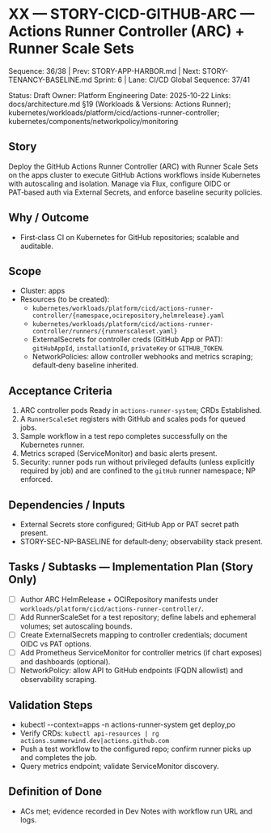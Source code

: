 # XX — STORY-CICD-GITHUB-ARC — Actions Runner Controller (ARC) + Runner Scale Sets

Sequence: 36/38 | Prev: STORY-APP-HARBOR.md | Next: STORY-TENANCY-BASELINE.md
Sprint: 6 | Lane: CI/CD
Global Sequence: 37/41

Status: Draft
Owner: Platform Engineering
Date: 2025-10-22
Links: docs/architecture.md §19 (Workloads & Versions: Actions Runner); kubernetes/workloads/platform/cicd/actions-runner-controller; kubernetes/components/networkpolicy/monitoring

## Story
Deploy the GitHub Actions Runner Controller (ARC) with Runner Scale Sets on the apps cluster to execute GitHub Actions workflows inside Kubernetes with autoscaling and isolation. Manage via Flux, configure OIDC or PAT‑based auth via External Secrets, and enforce baseline security policies.

## Why / Outcome
- First‑class CI on Kubernetes for GitHub repositories; scalable and auditable.

## Scope
- Cluster: apps
- Resources (to be created):
  - `kubernetes/workloads/platform/cicd/actions-runner-controller/{namespace,ocirepository,helmrelease}.yaml`
  - `kubernetes/workloads/platform/cicd/actions-runner-controller/runners/{runnerscaleset.yaml}`
  - ExternalSecrets for controller creds (GitHub App or PAT): `gitHubAppId`, `installationId`, `privateKey` or `GITHUB_TOKEN`.
  - NetworkPolicies: allow controller webhooks and metrics scraping; default‑deny baseline inherited.

## Acceptance Criteria
1) ARC controller pods Ready in `actions-runner-system`; CRDs Established.
2) A `RunnerScaleSet` registers with GitHub and scales pods for queued jobs.
3) Sample workflow in a test repo completes successfully on the Kubernetes runner.
4) Metrics scraped (ServiceMonitor) and basic alerts present.
5) Security: runner pods run without privileged defaults (unless explicitly required by job) and are confined to the `gitHub` runner namespace; NP enforced.

## Dependencies / Inputs
- External Secrets store configured; GitHub App or PAT secret path present.
- STORY-SEC-NP-BASELINE for default‑deny; observability stack present.

## Tasks / Subtasks — Implementation Plan (Story Only)
- [ ] Author ARC HelmRelease + OCIRepository manifests under `workloads/platform/cicd/actions-runner-controller/`.
- [ ] Add RunnerScaleSet for a test repository; define labels and ephemeral volumes; set autoscaling bounds.
- [ ] Create ExternalSecrets mapping to controller credentials; document OIDC vs PAT options.
- [ ] Add Prometheus ServiceMonitor for controller metrics (if chart exposes) and dashboards (optional).
- [ ] NetworkPolicy: allow API to GitHub endpoints (FQDN allowlist) and observability scraping.

## Validation Steps
- kubectl --context=apps -n actions-runner-system get deploy,po
- Verify CRDs: `kubectl api-resources | rg actions.summerwind.dev|actions.github.com`
- Push a test workflow to the configured repo; confirm runner picks up and completes the job.
- Query metrics endpoint; validate ServiceMonitor discovery.

## Definition of Done
- ACs met; evidence recorded in Dev Notes with workflow run URL and logs.
